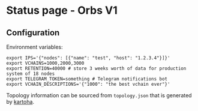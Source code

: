 # Status page - Orbs V1

## Configuration

Environment variables:

    export IPS='{"nodes": [{"name": "test", "host": "1.2.3.4"}]}'
    export VCHAINS=1000,2000,3000
    export RETENTION=40000 # store 3 weeks worth of data for production system of 18 nodes
    export TELEGRAM_TOKEN=something # Telegram notifications bot
    export VCHAIN_DESCRIPTIONS='{"1000": "the best vchain ever"}'

Topology information can be sourced from `topology.json` that is generated by [kartoha](https://github.com/orbs-network/kartoha).
